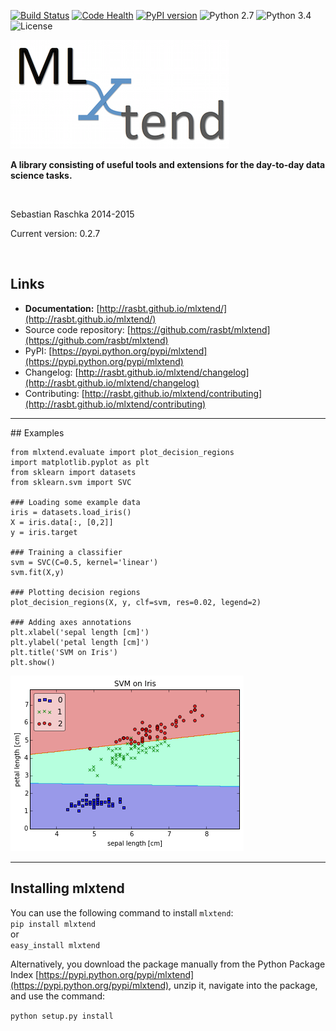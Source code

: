 

[![Build Status](https://travis-ci.org/rasbt/mlxtend.svg?branch=dev)](https://travis-ci.org/rasbt/mlxtend)
[![Code Health](https://landscape.io/github/rasbt/mlxtend/master/landscape.svg?style=flat)](https://landscape.io/github/rasbt/mlxtend/master)
[![PyPI version](https://badge.fury.io/py/mlxtend.svg)](http://badge.fury.io/py/mlxtend)
![Python 2.7](https://img.shields.io/badge/python-2.7-blue.svg)
![Python 3.4](https://img.shields.io/badge/python-3.4-blue.svg)
![License](https://img.shields.io/badge/license-BSD-blue.svg)

![](./docs/sources/img/logo_small.png)



**A library consisting of useful tools and extensions for the day-to-day data science tasks.**

<br>

Sebastian Raschka 2014-2015

Current version: 0.2.7

<br>


## Links
- **Documentation:** [http://rasbt.github.io/mlxtend/](http://rasbt.github.io/mlxtend/)
- Source code repository: [https://github.com/rasbt/mlxtend](https://github.com/rasbt/mlxtend)
- PyPI: [https://pypi.python.org/pypi/mlxtend](https://pypi.python.org/pypi/mlxtend)
- Changelog: [http://rasbt.github.io/mlxtend/changelog](http://rasbt.github.io/mlxtend/changelog)
- Contributing: [http://rasbt.github.io/mlxtend/contributing](http://rasbt.github.io/mlxtend/contributing)




<hr>
## Examples

	from mlxtend.evaluate import plot_decision_regions
	import matplotlib.pyplot as plt
	from sklearn import datasets
	from sklearn.svm import SVC

	### Loading some example data
	iris = datasets.load_iris()
	X = iris.data[:, [0,2]]
	y = iris.target

	### Training a classifier
	svm = SVC(C=0.5, kernel='linear')
	svm.fit(X,y)

	### Plotting decision regions
	plot_decision_regions(X, y, clf=svm, res=0.02, legend=2)

	### Adding axes annotations
	plt.xlabel('sepal length [cm]')
	plt.ylabel('petal length [cm]')
	plt.title('SVM on Iris')
	plt.show()

![](./docs/sources/img/evaluate_plot_decision_regions_2d.png)



<hr>

## Installing mlxtend

You can use the following command to install `mlxtend`:  
`pip install mlxtend`  
 or    
`easy_install mlxtend`  

Alternatively, you download the package manually from the Python Package Index [https://pypi.python.org/pypi/mlxtend](https://pypi.python.org/pypi/mlxtend), unzip it, navigate into the package, and use the command:

`python setup.py install`  
